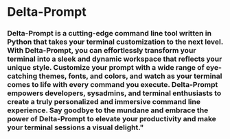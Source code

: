 # Delta-Prompt


###  Delta-Prompt is a cutting-edge command line tool written in Python that takes your terminal customization to the next level. With Delta-Prompt, you can effortlessly transform your terminal into a sleek and dynamic workspace that reflects your unique style. Customize your prompt with a wide range of eye-catching themes, fonts, and colors, and watch as your terminal comes to life with every command you execute. Delta-Prompt empowers developers, sysadmins, and terminal enthusiasts to create a truly personalized and immersive command line experience. Say goodbye to the mundane and embrace the power of Delta-Prompt to elevate your productivity and make your terminal sessions a visual delight."
